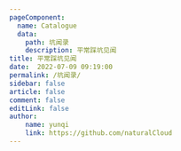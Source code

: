 ```yaml
---
pageComponent:
  name: Catalogue
  data:
    path: 坑闻录
    description: 平常踩坑见闻
title: 平常踩坑见闻
date:  2022-07-09 09:19:00
permalink: /坑闻录/
sidebar: false
article: false
comment: false
editLink: false
author:
    name: yunqi
    link: https://github.com/naturalCloud
---
```







